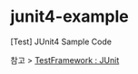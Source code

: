 # junit4-example
[Test] JUnit4 Sample Code

참고 > [TestFramework : JUnit](https://gmun.github.io/test/2018/11/04/junit.html)
